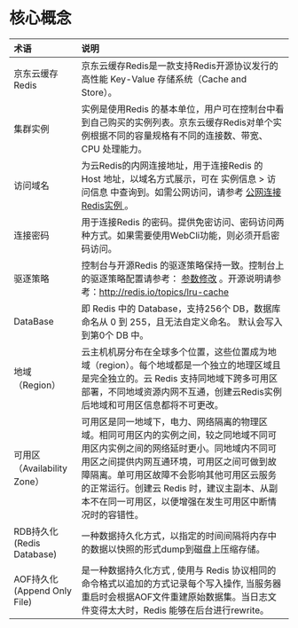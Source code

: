 # 核心概念

| 术语 |  说明  |
| :--- | :---  |
| 京东云缓存Redis  |  	京东云缓存Redis是一款支持Redis开源协议发行的高性能 Key-Value 存储系统（Cache and Store）。  |
| 集群实例	  |  实例是使用Redis 的基本单位，用户可在控制台中看到自己购买的实例列表。京东云缓存Redis对单个实例根据不同的容量规格有不同的连接数、带宽、CPU 处理能力。  |
| 访问域名  |  	为云Redis的内网连接地址，用于连接Redis 的 Host 地址，以域名方式展示，可在 实例信息 > 访问信息 中查询到。如需公网访问，请参考   [公网连接Redis实例 ](../Operation-Guide/Connect/ConnectInstance.md) 。  |
| 连接密码  |  	用于连接Redis 的密码。提供免密访问、密码访问两种方式。如果需要使用WebCli功能，则必须开启密码访问。  |
| 驱逐策略  |  	控制台与开源Redis 的驱逐策略保持一致。控制台上的驱逐策略配置请参考： [参数修改](../Operation-Guide/Instance-Management/Modify-Instancename.md)	。开源说明请参考：http://redis.io/topics/lru-cache  |
| DataBase  |  	即 Redis 中的 Database，支持256个 DB，数据库命名从 0 到 255，且无法自定义命名。 默认会写入到第0个 DB 中。  |
| 地域（Region）  |  	云主机机房分布在全球多个位置，这些位置成为地域（region）。每个地域都是一个独立的地理区域且是完全独立的。云 Redis 支持同地域下跨多可用区部署，不同地域资源内网不互通，创建云Redis实例后地域和可用区信息都将不可更改。  |
| 可用区（Availability Zone）  |  	可用区是同一地域下，电力、网络隔离的物理区域。相同可用区内的实例之间，较之同地域不同可用区内实例之间的网络延时更小。同地域内不同可用区之间提供内网互通环境，可用区之间可做到故障隔离。单可用区故障不会影响其他可用区云服务的正常运行。创建云 Redis 时，建议主副本、从副本不在同一可用区，以便增强在发生可用区中断情况时的容错性。  |
| RDB持久化 (Redis Database)  |  	一种数据持久化方式，以指定的时间间隔将内存中的数据以快照的形式dump到磁盘上压缩存储。  |
| AOF持久化(Append Only File)  |  	是一种数据持久化方式 , 使用与 Redis 协议相同的命令格式以追加的方式记录每个写入操作, 当服务器重启时会根据AOF文件重建原始数据集。当日志文件变得太大时，Redis 能够在后台进行rewrite。  |

